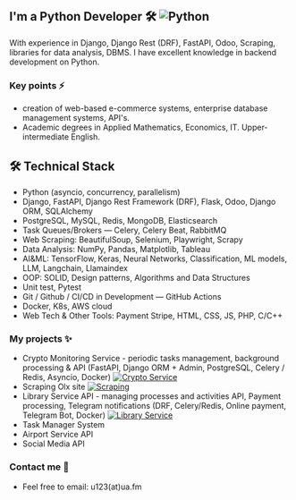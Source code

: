 <!--
**u123dev/u123dev** is a ✨ _special_ ✨ repository because its `README.md` (this file) appears on your GitHub profile.

Here are some ideas to get you started:

- 🔭 I’m currently working on ...
- 🌱 I’m currently learning ...
- 👯 I’m looking to collaborate on ...
- 🤔 I’m looking for help with ...
- 💬 Ask me about ...
- 📫 How to reach me: ...
- 😄 Pronouns: ...
- ⚡ Fun fact: ...
-->

## I'm a Python Developer 🛠    ![Python](https://img.shields.io/badge/Python-%F0%9F%9B%A0-yellow?labelColor=blue)
With experience in Django, Django Rest (DRF), FastAPI, Odoo, Scraping, libraries for data analysis, DBMS.
I have excellent knowledge in backend development on Python.

### Key points ⚡️

* creation of web-based e-commerce systems, enterprise database management systems, API's. 
* Academic degrees in Applied Mathematics, Economics, IT. Upper-intermediate English.

## 🛠 Technical Stack
* Python (asyncio, concurrency, parallelism)
* Django, FastAPI, Django Rest Framework (DRF), Flask, Odoo, Django ORM, SQLAlchemy
*	PostgreSQL, MySQL, Redis, MongoDB, Elasticsearch
* Task Queues/Brokers — Celery, Celery Beat, RabbitMQ
*	Web Scraping: BeautifulSoup, Selenium, Playwright, Scrapy
*	Data Analysis: NumPy, Pandas, Matplotlib, Tableau
*	AI&ML: TensorFlow, Keras, Neural Networks, Classification, ML models, LLM, Langchain, Llamaindex
*	OOP: SOLID, Design patterns, Algorithms and Data Structures
* Unit test, Pytest
*	Git / Github / CI/CD in Development — GitHub Actions
*	Docker, K8s, AWS cloud
*	Web Tech & Other Tools: Payment Stripe, HTML, CSS, JS, PHP, C/C++

### My projects ✨
* Crypto Monitoring Service - periodic tasks management, background processing & API (FastAPI, Django ORM + Admin, PostgreSQL, Celery / Redis, Asyncio, Docker)
[![Crypto Service](https://img.shields.io/badge/Crypto-Service_%F0%9F%9B%A0-yellow?labelColor=blue)](https://github.com/u123dev/crypto_fastapi_django_celery)
* Scraping Olx site [![Scraping](https://img.shields.io/badge/Scraping-Olx_%F0%9F%9B%A0-yellow?labelColor=red)](https://github.com/u123dev/scraping_olx)
* Library Service API - managing processes and activities  API, Payment processing, Telegram notifications (DRF, Celery/Redis, Online payment, Telegram Bot, Docker)
[![Library Service](https://img.shields.io/badge/Library_Service-API_%F0%9F%9B%A0-yellow?labelColor=gray)](https://github.com/u123dev/Library-Service)
* Task Manager System 
* Airport Service API
* Social Media API 

### Contact me 📝 
* Feel free to email: u123(at)ua.fm

